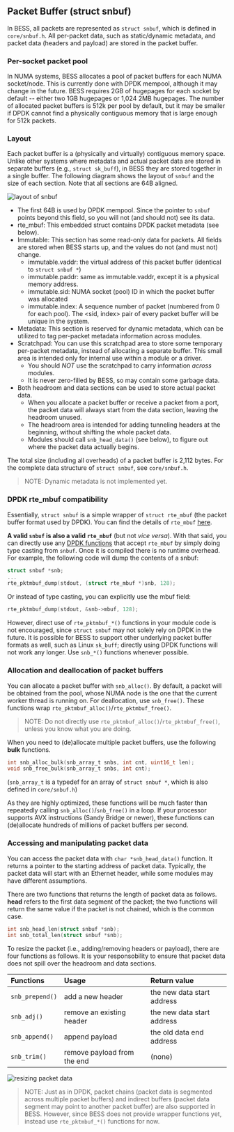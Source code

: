 ## Packet Buffer (struct snbuf)

In BESS, all packets are represented as `struct snbuf`, which is defined in `core/snbuf.h`. All per-packet data, such as static/dynamic metadata, and packet data (headers and payload) are stored in the packet buffer. 


### Per-socket packet pool

In NUMA systems, BESS allocates a pool of packet buffers for each NUMA socket/node. This is currently done with DPDK mempool, although it may change in the future. BESS requires 2GB of hugepages for each socket by default -- either two 1GB hugepages or 1,024 2MB hugepages. The number of allocated packet buffers is 512k per pool by default, but it may be smaller if DPDK cannot find a physically contiguous memory that is large enough for 512k packets.


### Layout

Each packet buffer is a (physically and virtually) contiguous memory space. Unlike other systems where metadata and actual packet data are stored in separate buffers (e.g., `struct sk_buff`), in BESS they are stored together in a single buffer. The following diagram shows the layout of `snbuf` and the size of each section. Note that all sections are 64B aligned.

![layout of snbuf](images/snbuf_layout.png)

* The first 64B is used by DPDK mempool. Since the pointer to `snbuf` points beyond this field, so you will not (and should not) see its data.
* rte_mbuf: This embedded struct contains DPDK packet metadata (see below).
* Immutable: This section has some read-only data for packets. All fields are stored when BESS starts up, and the values do not (and must not) change.
  * immutable.vaddr: the virtual address of this packet buffer (identical to `struct snbuf *`)
  * immutable.paddr: same as immutable.vaddr, except it is a physical memory address.
  * immutable.sid: NUMA socket (pool) ID in which the packet buffer was allocated
  * immutable.index: A sequence number of packet (numbered from 0 for each pool). The <sid, index> pair of every packet buffer will be unique in the system.
* Metadata: This section is reserved for dynamic metadata, which can be utilized to tag per-packet metadata information across modules.
* Scratchpad: You can use this scratchpad area to store some temporary per-packet metadata, instead of allocating a separate buffer. This small area is intended only for internal use within a module or a driver. 
  * You should *NOT* use the scratchpad to carry information *across* modules.
  * It is never zero-filled by BESS, so may contain some garbage data.
* Both headroom and data sections can be used to store actual packet data.
  * When you allocate a packet buffer or receive a packet from a port, the packet data will always start from the data section, leaving the headroom unused.
  * The headroom area is intended for adding tunneling headers at the beginning, without shifting the whole packet data.
  * Modules should call `snb_head_data()` (see below), to figure out where the packet data actually begins. 

The total size (including all overheads) of a packet buffer is 2,112 bytes. For the complete data structure of `struct snbuf`, see `core/snbuf.h`.

> NOTE: Dynamic metadata is not implemented yet.

 
### DPDK rte_mbuf compatibility

Essentially, `struct snbuf` is a simple wrapper of `struct rte_mbuf` (the packet buffer format used by DPDK). You can find the details of `rte_mbuf` [here](http://dpdk.org/doc/guides/prog_guide/mbuf_lib.html). 

**A valid `snbuf` is also a valid `rte_mbuf`** (but not *vice versa*). With that said, you can directly use any [DPDK functions](http://dpdk.org/doc/api/rte__mbuf_8h.html) that accept `rte_mbuf` by simply doing type casting from `snbuf`.  Once it is compiled there is no runtime overhead. For example, the following code will dump the contents of a snbuf:

```c
struct snbuf *snb;
...
rte_pktmbuf_dump(stdout, (struct rte_mbuf *)snb, 128);
```

Or instead of type casting, you can explicitly use the mbuf field:

```c
rte_pktmbuf_dump(stdout, &snb->mbuf, 128);
```

However, direct use of `rte_pktmbuf_*()` functions in your module code is not encouraged, since `struct snbuf` may not solely rely on DPDK in the future. It is possible for BESS to support other underlying packet buffer formats as well, such as Linux `sk_buff`; directly using DPDK functions will not work any longer. Use `snb_*()` functions whenever possible.


### Allocation and deallocation of packet buffers

You can allocate a packet buffer with `snb_alloc()`. By default, a packet will be obtained from the pool, whose NUMA node is the one that the current worker thread is running on. For deallocation, use `snb_free()`. These functions wrap `rte_pktmbuf_alloc()`/`rte_pktmbuf_free()`.

> NOTE: Do not directly use `rte_pktmbuf_alloc()`/`rte_pktmbuf_free()`, unless you know what you are doing.

When you need to (de)allocate multiple packet buffers, use the following **bulk** functions.

```c
int snb_alloc_bulk(snb_array_t snbs, int cnt, uint16_t len);
void snb_free_bulk(snb_array_t snbs, int cnt);
```

(`snb_array_t` is a typedef for an array of `struct snbuf *`, which is also defined in `core/snbuf.h`)

As they are highly optimized, these functions will be much faster than repeatedly calling `snb_alloc()`/`snb_free()`	 in a loop. If your processor supports AVX instructions (Sandy Bridge or newer), these functions can (de)allocate hundreds of millions of packet buffers per second.


### Accessing and manipulating packet data

You can access the packet data with `char *snb_head_data()` function. It returns a pointer to the starting address of packet data. Typically, the packet data will start with an Ethernet header, while some modules may have different assumptions.

There are two functions that returns the length of packet data as follows. **head** refers to the first data segment of the packet; the two functions will return the same value if the packet is not chained, which is the common case.

```c
int snb_head_len(struct snbuf *snb);
int snb_total_len(struct snbuf *snb);
```

To resize the packet (i.e., adding/removing headers or payload), there are four functions as follows. It is your responsobility to ensure that packet data does not spill over the headroom and data sections.

Functions       | Usage                         | Return value
:---            |:---                           |:---
`snb_prepend()` | add a new header              | the new data start address
`snb_adj()`     | remove an existing header     | the new data start address
`snb_append()`  | append payload                | the old data end address
`snb_trim()`    | remove payload from the end   | (none)

![resizing packet data](images/snbuf_resize.png)

> NOTE: Just as in DPDK, packet chains (packet data is segmented across multiple packet buffers) and indirect buffers (packet data segment may point to another packet buffer) are also supported in BESS. However, since BESS does not provide wrapper functions yet, instead use `rte_pktmbuf_*()` functions for now.